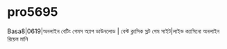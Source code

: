 # pro5695
Basa8|0619|অনলাইন বেটিং গেমস অ্যাপ ডাউনলোড | বেস্ট ক্লাসিক স্লট গেম সাইট|লাইভ ক্যাসিনো অনলাইন রিয়েল মানি
